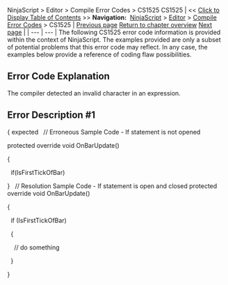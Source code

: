 ﻿
NinjaScript > Editor > Compile Error Codes > CS1525
CS1525
| << [Click to Display Table of Contents](cs1525.md) >> **Navigation:**     [NinjaScript](ninjascript-1.md) > [Editor](editor-1.md) > [Compile Error Codes](compile_error_codes-1.md) > CS1525 | [Previous page](cs1513-1.md) [Return to chapter overview](compile_error_codes-1.md) [Next page](nodoc-1.md) |
| --- | --- |
The following CS1525 error code information is provided within the context of NinjaScript. The examples provided are only a subset of potential problems that this error code may reflect. In any case, the examples below provide a reference of coding flaw possibilities.
 
## Error Code Explanation
The compiler detected an invalid character in an expression.
 
## Error Description #1 
{ expected
 
// Erroneous Sample Code - If statement is not opened  

protected override void OnBarUpdate()  

{  

   if(IsFirstTickOfBar)        

}
 
// Resolution Sample Code - If statement is open and closed
protected override void OnBarUpdate()  

{  

   if (IsFirstTickOfBar)  

   {  

     // do something  

   }  

}
 

